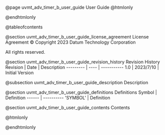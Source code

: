 @page uvmt_adv_timer_b_user_guide User Guide
@htmlonly
<div class="autonumbering">
@endhtmlonly


@tableofcontents


@section uvmt_adv_timer_b_user_guide_license_agreement License Agreement
© Copyright 2023 Datum Technology Corporation

All rights reserved.


@section uvmt_adv_timer_b_user_guide_revision_history Revision History
Revision  | Date | Description
--------- | ---- | -----------
1.0 | 2023/7/10 | Initial Version

@subsection uvmt_adv_timer_b_user_guide_description Description


@section uvmt_adv_timer_b_user_guide_definitions Definitions
Symbol | Definition
------ | ----------
 'SYMBOL' | Definition


@section uvmt_adv_timer_b_user_guide_contents Contents


@htmlonly
</div>
@endhtmlonly